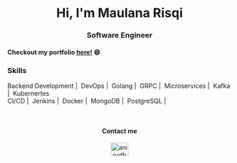 <h1 align="center">
   Hi, I'm Maulana Risqi 
</h1>

<h3 align="center">
   Software Engineer 
</h3>

#### Checkout my portfolio <a href="https://maulana-projects.notion.site/Sup-I-m-Maulana-Risqi-130a895b960f80b6b72aeffdcb9a7a0c">here!</a> 😄

### Skills
Backend Development |&nbsp;
DevOps |&nbsp;
Golang |&nbsp;
GRPC |&nbsp;
Microservices |&nbsp;
Kafka |&nbsp;
Kubernertes\
CI/CD |&nbsp;
Jenkins |&nbsp;
Docker |&nbsp;
MongoDB |&nbsp;
PostgreSQL |&nbsp;

<br>
<h4 align="center">Contact me</h4>
<p align="center">
<a href="https://www.linkedin.com/in/maurisqqq/" target="blank"><img align="center" src="https://raw.githubusercontent.com/rahuldkjain/github-profile-readme-generator/master/src/images/icons/Social/linked-in-alt.svg" alt="anirudh-rai-072732220" height="30" width="40" /></a>
<!--
**maurisqqq/maurisqqq** is a ✨ _special_ ✨ repository because its `README.md` (this file) appears on your GitHub profile.

Here are some ideas to get you started:

- 🔭 I’m currently working on ...
- 🌱 I’m currently learning ...
- 👯 I’m looking to collaborate on ...
- 🤔 I’m looking for help with ...
- 💬 Ask me about ...
- 📫 How to reach me: ...
- 😄 Pronouns: ...
- ⚡ Fun fact: ...
-->
